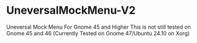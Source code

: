 # UneversalMockMenu-V2
Uneversal Mock Menu For Gnome 45 and Higher
This is not still tested on Gnome 45 and 46 (Currently Tested on Gnome 47/Ubuntu 24.10 on Xorg)

